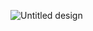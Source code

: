 
![Untitled design](https://github.com/user-attachments/assets/ba8c194d-d1f3-450c-8528-7aeb243a710f)
